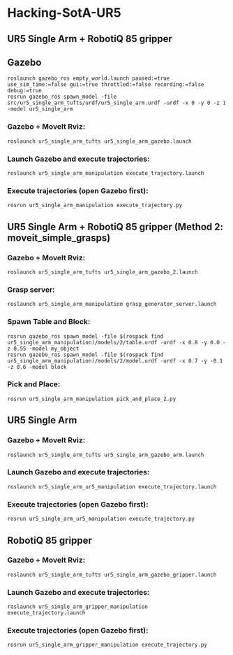 # Hacking-SotA-UR5

## UR5 Single Arm + RobotiQ 85 gripper

## Gazebo
`roslaunch gazebo_ros empty_world.launch paused:=true use_sim_time:=false gui:=true throttled:=false recording:=false debug:=true` <br>
`rosrun gazebo_ros spawn_model -file src/ur5_single_arm_tufts/urdf/ur5_single_arm.urdf -urdf -x 0 -y 0 -z 1 -model ur5_single_arm`

### Gazebo + MoveIt Rviz:
`roslaunch ur5_single_arm_tufts ur5_single_arm_gazebo.launch`

### Launch Gazebo and execute trajectories:
`roslaunch ur5_single_arm_manipulation execute_trajectory.launch`

### Execute trajectories (open Gazebo first):
`rosrun ur5_single_arm_manipulation execute_trajectory.py`

## UR5 Single Arm + RobotiQ 85 gripper (Method 2: moveit_simple_grasps)

### Gazebo + MoveIt Rviz:
`roslaunch ur5_single_arm_tufts ur5_single_arm_gazebo_2.launch`

### Grasp server:
`roslaunch ur5_single_arm_manipulation grasp_generator_server.launch`

### Spawn Table and Block:
`rosrun gazebo_ros spawn_model -file $(rospack find ur5_single_arm_manipulation)/models/2/table.urdf -urdf -x 0.8 -y 0.0 -z 0.55 -model my_object` <br>
`rosrun gazebo_ros spawn_model -file $(rospack find ur5_single_arm_manipulation)/models/2/model.urdf -urdf -x 0.7 -y -0.1 -z 0.6 -model block`

### Pick and Place:
`rosrun ur5_single_arm_manipulation pick_and_place_2.py`

## UR5 Single Arm

### Gazebo + MoveIt Rviz:
`roslaunch ur5_single_arm_tufts ur5_single_arm_gazebo_arm.launch`

### Launch Gazebo and execute trajectories:
`roslaunch ur5_single_arm_ur5_manipulation execute_trajectory.launch`

### Execute trajectories (open Gazebo first):
`rosrun ur5_single_arm_ur5_manipulation execute_trajectory.py`

## RobotiQ 85 gripper

### Gazebo + MoveIt Rviz:
`roslaunch ur5_single_arm_tufts ur5_single_arm_gazebo_gripper.launch`

### Launch Gazebo and execute trajectories:
`roslaunch ur5_single_arm_gripper_manipulation execute_trajectory.launch`

### Execute trajectories (open Gazebo first):
`rosrun ur5_single_arm_gripper_manipulation execute_trajectory.py`

